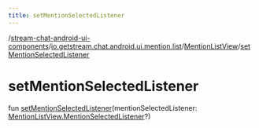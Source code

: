 ```yaml
---
title: setMentionSelectedListener
---
```

/[stream-chat-android-ui-components](../../index.md)/[io.getstream.chat.android.ui.mention.list](../index.md)/[MentionListView](index.md)/[setMentionSelectedListener](setMentionSelectedListener.md)  
  
  
  
# setMentionSelectedListener  
fun [setMentionSelectedListener](setMentionSelectedListener.md)(mentionSelectedListener: [MentionListView.MentionSelectedListener](MentionSelectedListener/index.md)?)
